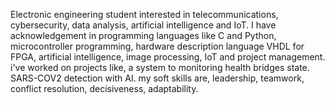 Electronic engineering student interested in telecommunications, cybersecurity, data analysis, artificial intelligence and IoT. I have acknowledgement in programming languages like C and Python, microcontroller programming, hardware description language VHDL for FPGA, artificial intelligence, image processing, IoT and project management. 
i've worked on projects like, a system to monitoring health bridges state. SARS-COV2 detection with AI. 
my soft skills are, leadership, teamwork, conflict resolution, decisiveness, adaptability.
